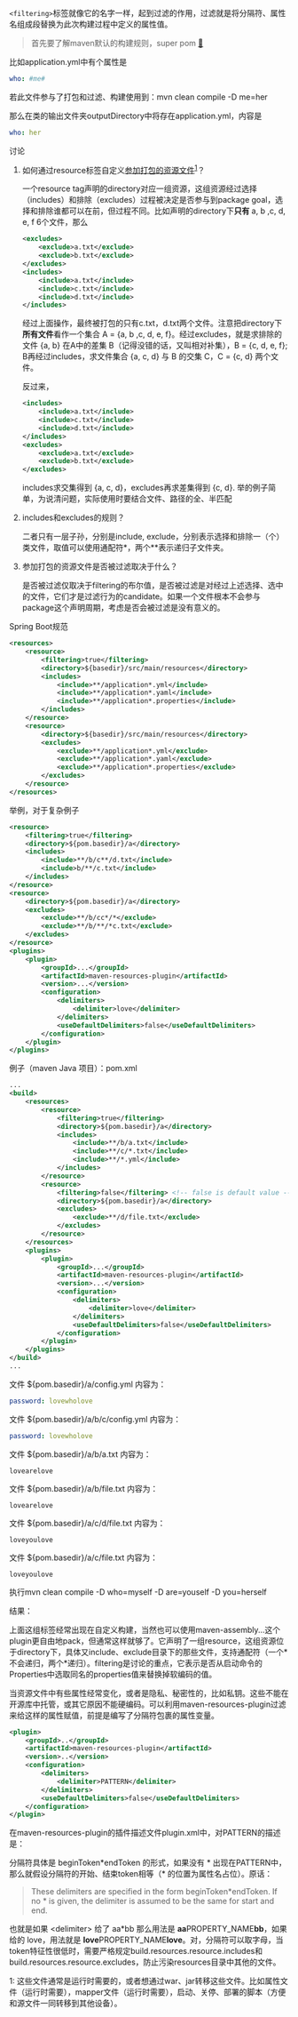 `<filtering>`标签就像它的名字一样，起到过滤的作用，过滤就是将分隔符、属性名组成段替换为此次构建过程中定义的属性值。

> 首先要了解maven默认的构建规则，super pom [:link:](pom-4.0)

比如application.yml中有个属性是

```yaml
who: #me#
```

若此文件参与了打包和过滤、构建使用到：mvn clean compile -D me=her

那么在类的输出文件夹outputDirectory中将存在application.yml，内容是

```yaml
who: her
```

讨论

1. 如何通过resource标签自定义<u>参加打包的资源文件</u><sup>[1](#footnote1)</sup>？

   一个resource tag声明的directory对应一组资源，这组资源经过选择（includes）和排除（excludes）过程被决定是否参与到package goal，选择和排除谁都可以在前，但过程不同。比如声明的directory下**只有** a, b ,c, d, e, f 6个文件，那么

   ```xml
   <excludes>
       <exclude>a.txt</exclude>
       <exclude>b.txt</exclude>
   </excludes>
   <includes>
       <include>a.txt</include>
       <include>c.txt</include>
       <include>d.txt</include>
   </includes>
   ```

   经过上面操作，最终被打包的只有c.txt，d.txt两个文件。注意把directory下**所有文件**看作一个集合 A = {a, b ,c, d, e, f}。经过excludes，就是求排除的文件 {a, b} 在A中的差集 B（记得没错的话，又叫相对补集），B = {c, d, e, f}; B再经过includes，求文件集合 {a, c, d} 与 B 的交集 C，C = {c, d} 两个文件。

   反过来，

   ```xml
   <includes>
       <include>a.txt</include>
       <include>c.txt</include>
       <include>d.txt</include>
   </includes>
   <excludes>
       <exclude>a.txt</exclude>
       <exclude>b.txt</exclude>
   </excludes>
   ```

   includes求交集得到 {a, c, d}，excludes再求差集得到 {c, d}. 举的例子简单，为说清问题，实际使用时要结合文件、路径的全、半匹配

2. includes和excludes的规则？

   二者只有一层子孙，分别是include, exclude，分别表示选择和排除一（个）类文件，取值可以使用通配符\*，两个\*\*表示递归子文件夹。

3. 参加打包的资源文件是否被过滤取决于什么？

   是否被过滤仅取决于filtering的布尔值，是否被过滤是对经过上述选择、选中的文件，它们才是过滤行为的candidate。如果一个文件根本不会参与package这个声明周期，考虑是否会被过滤是没有意义的。



Spring Boot规范

```xml
<resources>
    <resource>
        <filtering>true</filtering>
        <directory>${basedir}/src/main/resources</directory>
        <includes>
            <include>**/application*.yml</include>
            <include>**/application*.yaml</include>
            <include>**/application*.properties</include>
        </includes>
    </resource>
    <resource>
        <directory>${basedir}/src/main/resources</directory>
        <excludes>
            <exclude>**/application*.yml</exclude>
            <exclude>**/application*.yaml</exclude>
            <exclude>**/application*.properties</exclude>
        </excludes>
    </resource>
</resources>
```



举例，对于复杂例子

```xml
<resource>
    <filtering>true</filtering>
    <directory>${pom.basedir}/a</directory>
    <includes>
        <include>**/b/c**/d.txt</include>
        <include>b/**/c.txt</include>
    </includes>
</resource>
<resource>
    <directory>${pom.basedir}/a</directory>
    <excludes>
        <exclude>**/b/cc*/*</exclude>
        <exclude>**/b/**/*c.txt</exclude>
    </excludes>
</resource>
<plugins>
    <plugin>
        <groupId>...</groupId>
        <artifactId>maven-resources-plugin</artifactId>
        <version>...</version>
        <configuration>
            <delimiters>
                <delimiter>love</delimiter>
            </delimiters>
            <useDefaultDelimiters>false</useDefaultDelimiters>
        </configuration>
    </plugin>
</plugins>
```



例子（maven Java 项目）：pom.xml

```xml
...
<build>
    <resources>
        <resource>
            <filtering>true</filtering>
            <directory>${pom.basedir}/a</directory>
            <includes>
                <include>**/b/a.txt</include>
                <include>**/c/*.txt</include>
                <include>**/*.yml</include>
            </includes>
        </resource>
        <resource>
            <filtering>false</filtering> <!-- false is default value -->
            <directory>${pom.basedir}/a</directory>
            <excludes>
                <exclude>**/d/file.txt</exclude>
            </excludes>
        </resource>
    </resources>
    <plugins>
        <plugin>
            <groupId>...</groupId>
            <artifactId>maven-resources-plugin</artifactId>
            <version>...</version>
            <configuration>
                <delimiters>
                    <delimiter>love</delimiter>
                </delimiters>
                <useDefaultDelimiters>false</useDefaultDelimiters>
            </configuration>
        </plugin>
    </plugins>
</build>
...
```



文件 ${pom.basedir}/a/config.yml 内容为：

```yaml
password: lovewholove
```

文件 ${pom.basedir}/a/b/c/config.yml 内容为：

```yaml
password: lovewholove
```

文件 ${pom.basedir}/a/b/a.txt 内容为：

```
lovearelove
```

文件 ${pom.basedir}/a/b/file.txt 内容为：

```
lovearelove
```

文件 ${pom.basedir}/a/c/d/file.txt 内容为：

```
loveyoulove
```

文件 ${pom.basedir}/a/c/file.txt 内容为：

```
loveyoulove
```

执行mvn clean compile -D who=myself -D are=youself -D you=herself

结果：









上面这组标签经常出现在自定义构建，当然也可以使用maven-assembly...这个plugin更自由地pack，但通常这样就够了。它声明了一组resource，这组资源位于directory下，具体又include、exclude目录下的那些文件，支持通配符（一个\*不会递归，两个\*递归）。filtering是讨论的重点，它表示是否从启动命令的Properties中选取同名的properties值来替换掉软编码的值。

当资源文件中有些属性经常变化，或者是隐私、秘密性的，比如私钥。这些不能在开源库中托管，或其它原因不能硬编码。可以利用maven-resources-plugin过滤来给这样的属性赋值，前提是编写了分隔符包裹的属性变量。

```xml
<plugin>
    <groupId>..</groupId>
    <artifactId>maven-resources-plugin</artifactId>
    <version>..</version>
    <configuration>
        <delimiters>
            <delimiter>PATTERN</delimiter>
        </delimiters>
        <useDefaultDelimiters>false</useDefaultDelimiters>
    </configuration>
</plugin>
```

在maven-resources-plugin的插件描述文件plugin.xml中，对PATTERN的描述是：

分隔符具体是 beginToken*endToken 的形式，如果没有 \* 出现在PATTERN中，那么就假设分隔符的开始、结束token相等（\* 的位置为属性名占位）。原话：

>These delimiters are specified in the form beginToken*endToken. If no * is given, the delimiter is assumed to be the same for start and end.

也就是如果 \<delimiter\> 给了 aa\*bb 那么用法是 **aa**PROPERTY_NAME**bb**，如果给的 love，用法就是 **love**PROPERTY_NAME**love**。对，分隔符可以取字母，当token特征性很低时，需要严格规定build.resources.resource.includes和 build.resources.resource.excludes，防止污染resources目录中其他的文件。





<a name="myfootnote1">1</a>: 这些文件通常是运行时需要的，或者想通过war、jar转移这些文件。比如属性文件（运行时需要），mapper文件（运行时需要），启动、关停、部署的脚本（方便和源文件一同转移到其他设备）。